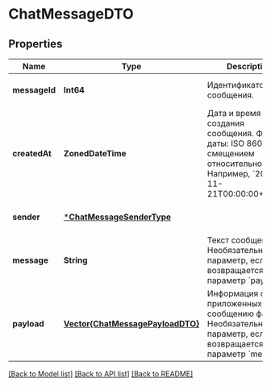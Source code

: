 # ChatMessageDTO


## Properties
Name | Type | Description | Notes
------------ | ------------- | ------------- | -------------
**messageId** | **Int64** | Идентификатор сообщения. | [default to nothing]
**createdAt** | **ZonedDateTime** | Дата и время создания сообщения.  Формат даты: ISO 8601 со смещением относительно UTC. Например, &#x60;2017-11-21T00:00:00+03:00&#x60;.  | [default to nothing]
**sender** | [***ChatMessageSenderType**](ChatMessageSenderType.md) |  | [default to nothing]
**message** | **String** | Текст сообщения.  Необязательный параметр, если возвращается параметр &#x60;payload&#x60;.  | [optional] [default to nothing]
**payload** | [**Vector{ChatMessagePayloadDTO}**](ChatMessagePayloadDTO.md) | Информация о приложенных к сообщению файлах.  Необязательный параметр, если возвращается параметр &#x60;message&#x60;.  | [optional] [default to nothing]


[[Back to Model list]](../README.md#models) [[Back to API list]](../README.md#api-endpoints) [[Back to README]](../README.md)


